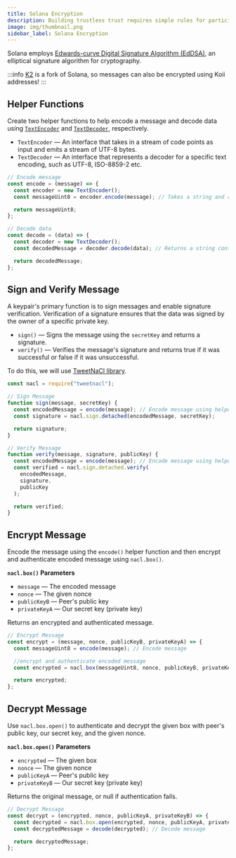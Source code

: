 ```yaml
---
title: Solana Encryption
description: Building trustless trust requires simple rules for participation.
image: img/thumbnail.png
sidebar_label: Solana Encryption
---
```


Solana employs [Edwards-curve Digital Signature Algorithm (EdDSA)](https://en.wikipedia.org/wiki/EdDSA), an elliptical signature algorithm for cryptography.

:::info
[K2](/concepts/settlement-layer/k2-tick-tock-fast-blocks) is a fork of Solana, so messages can also be encrypted using Koii addresses!
:::

## Helper Functions

Create two helper functions to help encode a message and decode data using [`TextEncoder`](https://developer.mozilla.org/en-US/docs/Web/API/TextEncoder) and [`TextDecoder`](https://developer.mozilla.org/en-US/docs/Web/API/TextDecoder), respectively.

- `TextEncoder` — An interface that takes in a stream of code points as input and emits a stream of UTF-8 bytes.
- `TextDecoder` — An interface that represents a decoder for a specific text encoding, such as UTF-8, ISO-8859-2 etc.

```js
// Encode message
const encode = (message) => {
  const encoder = new TextEncoder();
  const messageUint8 = encoder.encode(message); // Takes a string and returns a Uint8Array

  return messageUint8;
};

// Decode data
const decode = (data) => {
  const decoder = new TextDecoder();
  const decodedMessage = decoder.decode(data); // Returns a string containing the text decoded

  return decodedMessage;
};
```

## Sign and Verify Message

A keypair's primary function is to sign messages and enable signature verification. Verification of a signature ensures that the data was signed by the owner of a specific private key.

- `sign()` — Signs the message using the `secretKey` and returns a signature.
- `verify()` — Verifies the message's signature and returns true if it was successful or false if it was unsuccessful.

To do this, we will use [TweetNaCl library](https://www.npmjs.com/package/tweetnacl).

```js
const nacl = require("tweetnacl");

// Sign Message
function sign(message, secretKey) {
  const encodedMessage = encode(message); // Encode message using helper function
  const signature = nacl.sign.detached(encodedMessage, secretKey);

  return signature;
}

// Verify Message
function verify(message, signature, publicKey) {
  const encodedMessage = encode(message); // Encode message using helper function
  const verified = nacl.sign.detached.verify(
    encodedMessage,
    signature,
    publicKey
  );

  return verified;
}
```

## Encrypt Message

Encode the message using the `encode()` helper function and then encrypt and authenticate encoded message using `nacl.box()`.

**`nacl.box()` Parameters**

- `message` — The encoded message
- `nonce` — The given nonce
- `publicKeyB` — Peer's public key
- `privateKeyA` — Our secret key (private key)

Returns an encrypted and authenticated message.

```js
// Encrypt Message
const encrypt = (message, nonce, publicKeyB, privateKeyA) => {
  const messageUint8 = encode(message); // Encode message

  //encrypt and authenticate encoded message
  const encrypted = nacl.box(messageUint8, nonce, publicKeyB, privateKeyA);

  return encrypted;
};
```

## Decrypt Message

Use `nacl.box.open()` to authenticate and decrypt the given box with peer's public key, our secret key, and the given nonce.

**`nacl.box.open()` Parameters**

- `encrypted` — The given box
- `nonce` — The given nonce
- `publicKeyA` — Peer's public key
- `privateKeyB` — Our secret key (private key)

Returns the original message, or null if authentication fails.

```js
// Decrypt Message
const decrypt = (encrypted, nonce, publicKeyA, privateKeyB) => {
  const decrypted = nacl.box.open(encrypted, nonce, publicKeyA, privateKeyB); // Authenticate and decrypt
  const decryptedMessage = decode(decrypted); // Decode message

  return decryptedMessage;
};
```
